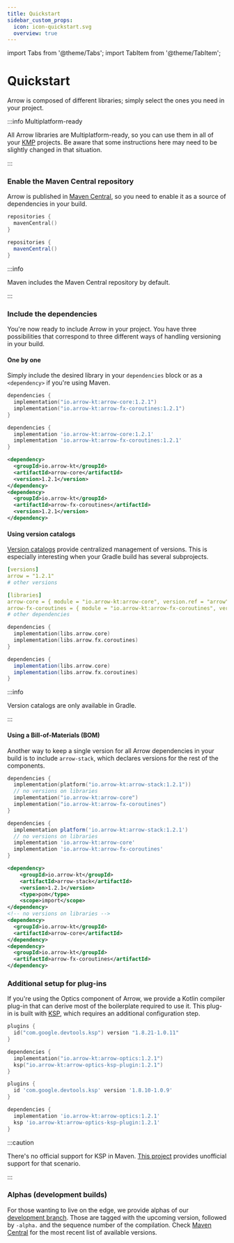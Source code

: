 ```yaml
---
title: Quickstart
sidebar_custom_props:
  icon: icon-quickstart.svg
  overview: true
---
```


import Tabs from '@theme/Tabs';
import TabItem from '@theme/TabItem';

# <decorated-text icon={frontMatter.sidebar_custom_props.icon}>Quickstart</decorated-text>

Arrow is composed of different libraries; simply select the ones
you need in your project.

:::info Multiplatform-ready

All Arrow libraries are Multiplatform-ready, so you can use them in all of your
[KMP](https://kotlinlang.org/docs/multiplatform.html) projects. Be aware that
some instructions here may need to be slightly changed in that situation.

:::

### Enable the Maven Central repository

Arrow is published in [Maven Central](https://search.maven.org/), so you need to
enable it as a source of dependencies in your build.

<Tabs groupId="build">
  <TabItem value="gradleKotlin" label="Gradle (Kotlin)">

  ```kotlin
  repositories {
    mavenCentral()
  }
  ```

  </TabItem>
  <TabItem value="gradleGroovy" label="Gradle (Groovy)">

  ```groovy
  repositories {
    mavenCentral()
  }
  ```

  </TabItem>
  <TabItem value="maven" label="Maven">

:::info
  
Maven includes the Maven Central repository by default.

:::

  </TabItem>
</Tabs>

### Include the dependencies

You're now ready to include Arrow in your project. You have three possibilities
that correspond to three different ways of handling versioning in your build.

#### One by one

Simply include the desired library in your `dependencies` block or as a
`<dependency>` if you're using Maven.

<Tabs groupId="build">
<TabItem value="gradleKotlin" label="Gradle (Kotlin)">

```kotlin
dependencies {
  implementation("io.arrow-kt:arrow-core:1.2.1")
  implementation("io.arrow-kt:arrow-fx-coroutines:1.2.1")
}
```

</TabItem>
<TabItem value="gradleGroovy" label="Gradle (Groovy)">

```groovy
dependencies {
  implementation 'io.arrow-kt:arrow-core:1.2.1'
  implementation 'io.arrow-kt:arrow-fx-coroutines:1.2.1'
}
```

</TabItem>
<TabItem value="maven" label="Maven">


```xml
<dependency>
  <groupId>io.arrow-kt</groupId>
  <artifactId>arrow-core</artifactId>
  <version>1.2.1</version>
</dependency>
<dependency>
  <groupId>io.arrow-kt</groupId>
  <artifactId>arrow-fx-coroutines</artifactId>
  <version>1.2.1</version>
</dependency>
```

</TabItem>
</Tabs>

#### Using version catalogs

[Version catalogs](https://docs.gradle.org/current/userguide/platforms.html)
provide centralized management of versions. This is especially interesting when
your Gradle build has several subprojects.

<Tabs groupId="build">

<TabItem value="gradleToml" label="libs.version.toml (Common)">

```yaml
[versions]
arrow = "1.2.1"
# other versions

[libraries]
arrow-core = { module = "io.arrow-kt:arrow-core", version.ref = "arrow" }
arrow-fx-coroutines = { module = "io.arrow-kt:arrow-fx-coroutines", version.ref = "arrow" }
# other dependencies
```

</TabItem>

<TabItem value="gradleKotlin" label="Gradle (Kotlin)">

```kotlin
dependencies {
  implementation(libs.arrow.core)
  implementation(libs.arrow.fx.coroutines)
}
```

</TabItem>

<TabItem value="gradleGroovy" label="Gradle (Groovy)">

```groovy
dependencies {
  implementation(libs.arrow.core)
  implementation(libs.arrow.fx.coroutines)
}
```

</TabItem>

<TabItem value="maven" label="Maven">

:::info

Version catalogs are only available in Gradle.

:::

</TabItem>
</Tabs>

#### Using a Bill-of-Materials (BOM)

Another way to keep a single version for all Arrow dependencies in your build is
to include `arrow-stack`, which declares versions for the rest of the components.

<Tabs groupId="build">
<TabItem value="gradleKotlin" label="Gradle (Kotlin)">

```kotlin
dependencies {
  implementation(platform("io.arrow-kt:arrow-stack:1.2.1"))
  // no versions on libraries
  implementation("io.arrow-kt:arrow-core")
  implementation("io.arrow-kt:arrow-fx-coroutines")
}
```

</TabItem>
<TabItem value="gradleGroovy" label="Gradle (Groovy)">

```groovy
dependencies {
  implementation platform('io.arrow-kt:arrow-stack:1.2.1')
  // no versions on libraries
  implementation 'io.arrow-kt:arrow-core'
  implementation 'io.arrow-kt:arrow-fx-coroutines'
}
```

</TabItem>
<TabItem value="maven" label="Maven">


```xml
<dependency>
    <groupId>io.arrow-kt</groupId>
    <artifactId>arrow-stack</artifactId>
    <version>1.2.1</version>
    <type>pom</type>
    <scope>import</scope>
</dependency>
<!-- no versions on libraries -->
<dependency>
  <groupId>io.arrow-kt</groupId>
  <artifactId>arrow-core</artifactId>
</dependency>
<dependency>
  <groupId>io.arrow-kt</groupId>
  <artifactId>arrow-fx-coroutines</artifactId>
</dependency>
```

</TabItem>
</Tabs>

### Additional setup for plug-ins

If you're using the Optics component of Arrow, we provide a Kotlin compiler 
plug-in that can derive most of the boilerplate required to use it. This
plug-in is built with [KSP](https://kotlinlang.org/docs/ksp-overview.html),
which requires an additional configuration step.


<Tabs groupId="build">
<TabItem value="gradleKotlin" label="Gradle (Kotlin)">

```kotlin
plugins {
  id("com.google.devtools.ksp") version "1.8.21-1.0.11"
}

dependencies {
  implementation("io.arrow-kt:arrow-optics:1.2.1")
  ksp("io.arrow-kt:arrow-optics-ksp-plugin:1.2.1")
}
```

</TabItem>
<TabItem value="gradleGroovy" label="Gradle (Groovy)">

```groovy
plugins {
  id 'com.google.devtools.ksp' version '1.8.10-1.0.9'
}

dependencies {
  implementation 'io.arrow-kt:arrow-optics:1.2.1'
  ksp 'io.arrow-kt:arrow-optics-ksp-plugin:1.2.1'
}
```

</TabItem>

<TabItem value="maven" label="Maven">

:::caution

There's no official support for KSP in Maven. 
[This project](https://github.com/Dyescape/kotlin-maven-symbol-processing)
provides unofficial support for that scenario.

:::

</TabItem>

</Tabs>

### Alphas (development builds)

For those wanting to live on the edge, we provide alphas of our [development
branch](https://github.com/arrow-kt/arrow). Those are tagged with the upcoming
version, followed by `-alpha.` and the sequence number of the compilation. 
Check [Maven Central](https://central.sonatype.com/artifact/io.arrow-kt/arrow-core/1.1.5/versions)
for the most recent list of available versions.
